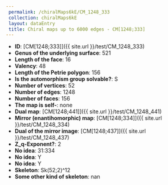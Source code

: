 ```yaml
--- 
 permalink: /chiralMaps6kE/CM_1248_333 
 collection: chiralMaps6kE
 layout: dataEntry
 title: Chiral maps up to 6000 edges - CM[1248;333]
---
```


- **ID**: [CM[1248;333]]({{ site.url }}/test/CM_1248_333)
- **Genus of the underlying surface**: 521
- **Length of the face**: 16
- **Valency**: 48
- **Length of the Petrie polygon**: 156
- **Is the automorphism group solvable?**: S
- **Number of vertices**: 52
- **Number of edges**: 1248
- **Number of faces**: 156
- **The map is self-**: none
- **Dual map**: [CM[1248;441]]({{ site.url }}/test/CM_1248_441)
- **Mirror (enantihomorphic) map**: [CM[1248;334]]({{ site.url }}/test/CM_1248_334)
- **Dual of the mirror image**: [CM[1248;437]]({{ site.url }}/test/CM_1248_437)
- **Z_q-Exponent?**: 2
- **No idea**:  31:334
- **No idea**: Y
- **No idea**: Y
- **Skeleton**: Sk(52;2)^12
- **Some other kind of skeleton**: nan

